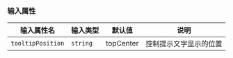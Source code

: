 <h3 uiAnchor id=输入属性>输入属性</h3>

| 输入属性名 | 输入类型  | 默认值 | 说明    |
| --        | --        | -- |--        |
| `tooltipPosition`      | `string`   | topCenter|  控制提示文字显示的位置 |
